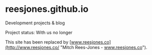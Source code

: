 reesjones.github.io
===================

Development projects &amp; blog

Project status: With us no longer

This site has been replaced by [www.reesjones.co](http://www.reesjones.co/ "Mitch Rees-Jones - www.reesjones.co").
